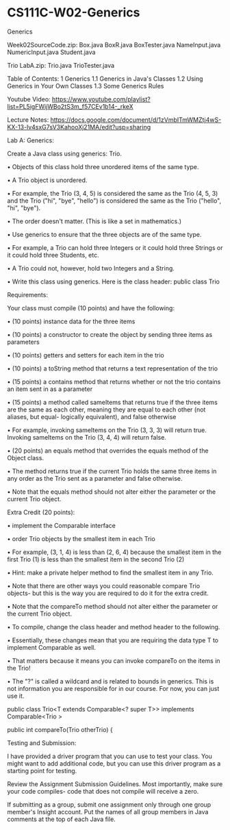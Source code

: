 # CS111C-W02-Generics
Generics 

Week02SourceCode.zip: 
  Box.java
  BoxR.java
  BoxTester.java
  NameInput.java
  NumericInput.java
  Student.java

Trio LabA.zip: 
  Trio.java
  TrioTester.java

Table of Contents:
  1 Generics
    1.1 Generics in Java's Classes
    1.2 Using Generics in Your Own Classes
    1.3 Some Generics Rules
  
Youtube Video: 
https://www.youtube.com/playlist?list=PL5igFWijWBo2tS3m_f57CEv1b14-_rkeX
  
Lecture Notes: 
https://docs.google.com/document/d/1zVmbITmWMZtj4wS-KX-13-lv4sxG7sV3KahooXj21MA/edit?usp=sharing
  
  
Lab A: Generics: 

Create a Java class using generics: Trio.

• Objects of this class hold three unordered items of the same type. 

• A Trio object is unordered.
  
  • For example, the Trio (3, 4, 5) is considered the same as the Trio (4, 5, 3) and the Trio ("hi", "bye",       "hello") is considered the same as the Trio ("hello", "hi", "bye").
  
  • The order doesn't matter. (This is like a set in mathematics.)

• Use generics to ensure that the three objects are of the same type. 
  
  • For example, a Trio can hold three Integers or it could hold three Strings or it could hold three        Students, etc.
 
 • A Trio could not, however, hold two Integers and a String.

• Write this class using generics. Here is the class header: public class Trio<T>

Requirements:

Your class must compile (10 points) and have the following:

• (10 points) instance data for the three items

• (10 points) a constructor to create the object by sending three items as parameters

• (10 points) getters and setters for each item in the trio

• (10 points) a toString method that returns a text representation of the trio 

• (15 points) a contains method that returns whether or not the trio contains an item sent in as a parameter

• (15 points) a method called sameItems that returns true if the three items are the same as each other, meaning they are equal to each other (not aliases, but equal- logically equivalent), and false otherwise

  • For example, invoking sameItems on the Trio (3, 3, 3) will return true. Invoking sameItems on the Trio (3, 4, 4) will return false.

• (20 points) an equals method that overrides the equals method of the Object class.

  • The method returns true if the current Trio holds the same three items in any order as the Trio sent as a parameter and false otherwise.

  • Note that the equals method should not alter either the parameter or the current Trio object.

Extra Credit (20 points):

• implement the Comparable interface

• order Trio objects by the smallest item in each Trio

  • For example, (3, 1, 4) is less than (2, 6, 4) because the smallest item in the first Trio (1) is less than the smallest item in the second Trio (2)

• Hint: make a private helper method to find the smallest item in any Trio.

• Note that there are other ways you could reasonable compare Trio objects- but this is the way you are required to do it for the extra credit.

• Note that the compareTo method should not alter either the parameter or the current Trio object.

• To compile, change the class header and method header to the following.

  • Essentially, these changes mean that you are requiring the data type T to implement Comparable as well.

  • That matters because it means you can invoke compareTo on the items in the Trio!

  • The "?" is called a wildcard and is related to bounds in generics. This is not information you are responsible for in our course. For now, you can just use it.
   
   public class Trio<T extends Comparable<? super T>> implements Comparable<Trio <T>>

   public int compareTo(Trio<T> otherTrio) {

Testing and Submission:

I have provided a driver program that you can use to test your class. You might want to add additional code, but you can use this driver program as a starting point for testing.

Review the Assignment Submission Guidelines. Most importantly, make sure your code compiles- code that does not compile will receive a zero.

If submitting as a group, submit one assignment only through one group member's Insight account. Put the names of all group members in Java comments at the top of each Java file.
